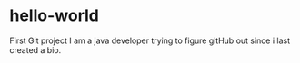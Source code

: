# hello-world
First Git project
I am a java developer trying to figure gitHub out since i last created a bio.

